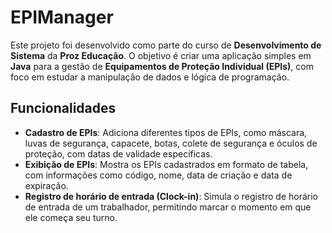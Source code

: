 # EPIManager

Este projeto foi desenvolvido como parte do curso de **Desenvolvimento de Sistema** da **Proz Educação**. O objetivo é criar uma aplicação simples em **Java** para a gestão de **Equipamentos de Proteção Individual (EPIs)**, com foco em estudar a manipulação de dados e lógica de programação.

## Funcionalidades

- **Cadastro de EPIs**: Adiciona diferentes tipos de EPIs, como máscara, luvas de segurança, capacete, botas, colete de segurança e óculos de proteção, com datas de validade específicas.
- **Exibição de EPIs**: Mostra os EPIs cadastrados em formato de tabela, com informações como código, nome, data de criação e data de expiração.
- **Registro de horário de entrada (Clock-in)**: Simula o registro de horário de entrada de um trabalhador, permitindo marcar o momento em que ele começa seu turno.
